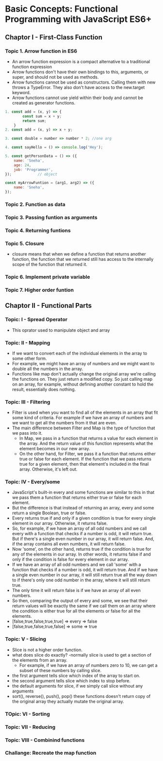 <!-- @format -->

# Basic Concepts: Functional Programming with JavaScript ES6+

## Chaptor I - First-Class Function

### Topic 1. Arrow function in ES6

- An arrow function expression is a compact alternative to a traditional function expression
- Arrow functions don't have their own bindings to this, arguments, or super, and should not be used as methods.
- Arrow functions cannot be used as constructors. Calling them with new throws a TypeError. They also don't have access to the new.target keyword.
- Arrow functions cannot use yield within their body and cannot be created as generator functions.

```javascript
1. const add = (x, y) => {
        const sum = x + y;
        return sum;
    }
2. const add = (x, y) => x + y;

3. const double = number => number * 2; //one arg

4. const sayHello = () => console.log('Hey');

5. const getPersonData = () => ({
    name: 'Sneha',
    age: 24,
    job: 'Programmer',
});            // object

const myArrowFuntion = (arg1, arg2) => ({
    name: 'Sneha',
});
```

### Topic 2. Function as data

### Topic 3. Passing funtion as arguments

### Topic 4. Returning funtions

### Topic 5. Closure

- closure means that when we define a function that returns another function, the function that we returned still has access to the internally scope of the function that returned it.

### Topic 6. Implement private variable

### Topic 7. Higher order funtion

## Chaptor II - Functional Parts

### Topic: I - Spread Operator

- This oprator used to manipulate object and array

### Topic: II - Mapping

- If we want to convert each of the individual elements in the array to some other form.
- For example, we might have an array of numbers and we might want to double all the numbers in the array.
- Functions like map don't actually change the original array we're calling the functions on. They just return a modified copy. So just calling map on an array, for example, without defining another constant to hold the result, essentially does nothing.

### Topic: III - Filtering

- Filter is used when you want to find all of the elements in an array that fit some kind of criteria. For example if we have an array of numbers and we want to get all the numbers from it that are even.
- The main difference between Filter and Map is the type of function that we pass into it.
  - In Map, we pass in a function that returns a value for each element in the array. And the return value of this function represents what the element becomes in our new array.
  - On the other hand, for Filter, we pass it a function that returns either true or false for each element. If the function that we pass returns true for a given element, then that element's included in the final array. Otherwise, it's left out.

### Topic: IV - Every/some

- JavaScript's built-in every and some functions are similar to this in that we pass them a function that returns either true or false for each element.
- But the difference is that instead of returning an array, every and some return a single Boolean, true or false.
- Every returns true if and only if a given condition is true for every single element in our array. Otherwise, it returns false.
- So, for example, if we have an array of all odd numbers and we call every with a function that checks if a number is odd, it will return true. But if there's a single even number in our array, it will return false. And, if the array contains all even numbers, it will return false.
- Now 'some', on the other hand, returns true if the condition is true for any of the elements in our array. In other words, it returns false if and only if the condition is false for every element in our array.
- If we have an array of all odd numbers and we call 'some' with a function that checks if a number is odd, it will return true. And if we have a single even number in our array, it will still return true all the way down to if there's only one odd number in the array, where it will still return true.
- The only time it will return false is if we have an array of all even numbers.
- So then, comparing the output of every and some, we see that their return values will be exactly the same if we call them on an array where the condition is either true for all the elements or false for all the elements.
- [false,true,false,true,true] => every => false
- [false,true,false,true,false] => some => true

### Topic: V - Slicing

- Slice is not a higher order function.
- what does slice do exactly?
  -normally slice is used to get a section of the elements from an array.
  - For example, if we have an array of numbers zero to 10, we can get a subset of these numbers by calling slice.
- the first argument tells slice which index of the array to start on.
- the second argument tells slice which index to stop before.
- the default arguments for slice, if we simply call slice without any arguments
- sort(), reverse(), push(), pop() these functions doesn't return copy of the original array they actually mutate the original array.

### TOpic: VI - Sorting

### Topic: VII - Reducing

### Topic: VIII - Combinind functions

### Challange: Recreate the map function
